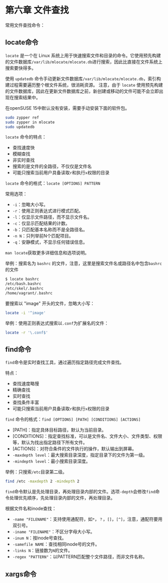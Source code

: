 # 第六章 文件查找

常用文件查找命令：

## locate命令

`locate` 是一个在 Linux 系统上用于快速搜索文件和目录的命令。它使用预先构建的文件数据库`/var/lib/mlocate/mlocate.db`进行搜索，因此比直接在文件系统上搜索要快得多。

使用 `updatedb` 命令手动更新文件数据库`/var/lib/mlocate/mlocate.db`，索引构建过程需要遍历整个根文件系统，很消耗资源。
注意，由于 `locate` 使用预先构建的文件数据库，因此在更新文件数据库之前，新创建或移动的文件可能不会立即出现在搜索结果中。

在openSUSE 15中默认没有安装，需要手动安装下面的软件包。

```bash
sudo zypper ref
sudo zypper in mlocate
sudo updatedb
```

`locate` 命令的特点：

* 查找速度快
* 模糊查找
* 非实时查找
* 搜索的是文件的全路径，不仅仅是文件名
* 可能只搜索当前用户具备读取`r`和执行`x`权限的目录

`locate` 命令的格式：`locate [OPTIONS] PATTERN`

常用选项：

* `-i`：忽略大小写。
* `-r`：使用正则表达式进行模式匹配。
* `-l`：仅显示文件路径，而不显示文件名。
* `-c`：仅显示匹配结果的计数。
* `-b`：只匹配基本名称而不是全路径名。
* `-n N`：只列举前N个匹配项目。
* `-q`：安静模式，不显示任何错误信息。

`man locate`获取更多详细信息和选项说明。

举例：搜索名为 `bashrc` 的文件，注意，这里是搜索文件名或路径名中包含`bashrc`的文件

```bash
$ locate bashrc
/etc/bash.bashrc
/etc/skel/.bashrc
/home/vagrant/.bashrc
```

要搜索以 "image" 开头的文件，忽略大小写：

```bash
locate -i '^image'
```

举例：使用正则表达式搜索以`.conf`为扩展名的文件：

```bash
locate -r '\.conf$'
```

## find命令

`find`命令是实时查找工具，通过遍历指定路径完成文件查找。

特点：

* 查找速度略慢
* 精确查找
* 实时查找
* 查找条件丰富
* 可能只搜索当前用户具备读取`r`和执行`x`权限的目录

`find` 命令的格式：`find [OPTIONS] [PATH] [CONDITIONS] [ACTIONS]`

* [PATH]：指定具体目标路径，默认为当前目录。
* [CONDITIONS]：指定查找标准，可以是文件名、文件大小、文件类型、权限等，默认为找出指定路径下所有文件。
* [ACTIONS]：对符合条件的文件执行的操作，默认输出到屏幕。
* `-maxdepth level`：最大搜索目录深度，指定目录下的文件为第一级。
* `-mindepth level`：最小搜索目录深度。

举例：只搜索`/etc`目录第二级。

```bash
find /etc -maxdepth 2 -mindepth 2
```

`find`命令默认是先处理目录，再处理目录内部的文件。选项`-depth`会修改`find`命令处理优先顺序，先处理目录内部的文件，再处理目录。

根据文件名和inode查找：

* `-name "FILENAME"`：支持使用通配符，如`*`，`？`，`[]`，`[^]`，注意，通配符要用双引号。
* `-iname "FILENAME"`：不区分字母大小写。
* `-inum N`：按inode号查找。
* `-samefile NAME`：查找相同inode号的文件。
* `-links N`：链接数为`N`的文件。
* `-regex "PATTERN"`：以PATTERN匹配整个文件路径，而非文件名称。

## xargs命令
